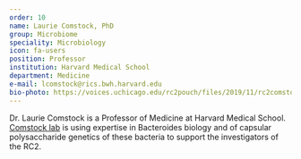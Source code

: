 ```yaml
---
order: 10
name: Laurie Comstock, PhD
group: Microbiome
speciality: Microbiology
icon: fa-users
position: Professor
institution: Harvard Medical School
department: Medicine
e-mail: lcomstock@rics.bwh.harvard.edu
bio-photo: https://voices.uchicago.edu/rc2pouch/files/2019/11/rc2comstockkkk-e1573842527655.jpg
---
```


Dr. Laurie Comstock is a Professor of Medicine at Harvard Medical School.
[Comstock lab](http://www.comstocklab.com) is using expertise in Bacteroides biology and of capsular polysaccharide genetics of these bacteria to support the investigators of the RC2.
